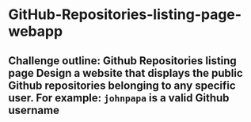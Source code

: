 # GitHub-Repositories-listing-page-webapp
## Challenge outline: Github Repositories listing page  Design a website that displays the public Github repositories belonging to any specific user.  For example: `johnpapa` is a valid Github username
